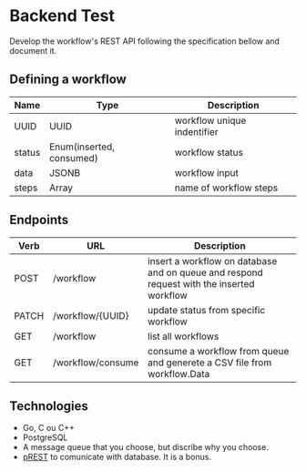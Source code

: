 # Backend Test

Develop the workflow's REST API following the specification bellow and document it.

## Defining a workflow

|Name|Type|Description|
|-|-|-|
|UUID|UUID|workflow unique indentifier|
|status|Enum(inserted, consumed)|workflow status|
|data|JSONB|workflow input|
|steps|Array|name of workflow steps

## Endpoints

|Verb|URL|Description|
|-|-|-|
|POST|/workflow|insert a workflow on database and on queue and respond request with the inserted workflow|
|PATCH|/workflow/{UUID}|update status from specific workflow|
|GET|/workflow|list all workflows|
|GET|/workflow/consume|consume a workflow from queue and generete a CSV file from workflow.Data|

## Technologies

- Go, C ou C++
- PostgreSQL
- A message queue that you choose, but discribe why you choose.
- [pREST](http://postgres.rest) to comunicate with database. It is a bonus.

